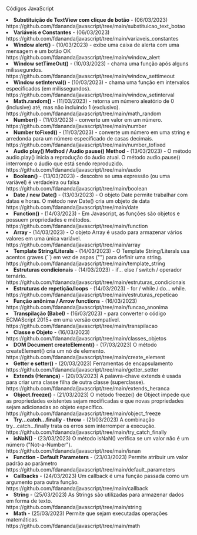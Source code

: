 Códigos JavaScript
<li><b>Substituição de TextView com clique de botão</b> - (06/03/2023)<br>https://github.com/fdananda/javascript/tree/main/substituicao_text_botao</li>
<li><b>Variáveis e Constantes</b> - (06/03/2023)<br>https://github.com/fdananda/javascript/tree/main/variaveis_constantes</li>
<li><b>Window alert()</b> - (10/03/2023) -  exibe uma caixa de alerta com uma mensagem e um botão OK<br>https://github.com/fdananda/javascript/tree/main/window_alert</li>
<li><b>Window setTimeOut()</b> - (10/03/2023) - chama uma função após alguns milissegundos.<br>https://github.com/fdananda/javascript/tree/main/window_settimeout</li>
<li><b>Window setInterval()</b> - (10/03/2023) - chama uma função em intervalos especificados (em milissegundos).<br>https://github.com/fdananda/javascript/tree/main/window_setinterval</li>
<li><b>Math.random()</b> - (11/03/2023) - retorna um número aleatório de 0 (inclusive) até, mas não incluindo 1 (exclusivo).<br>https://github.com/fdananda/javascript/tree/main/math_random</li>
<li><b>Number()</b> - (11/03/2023) - converte um valor em um número.<br>https://github.com/fdananda/javascript/tree/main/number</li>
<li><b>Number toFixed()</b> - (11/03/2023) -  converte um número em uma string e arredonda para um número especificado de casas decimais.<br>https://github.com/fdananda/javascript/tree/main/number_tofixed</li>
<li><b>Audio play() Method / Audio pause() Method</b> - (13/03/2023) -  O método audio.play() inicia a reprodução do áudio atual. O método audio.pause() interrompe o áudio que está sendo reproduzido.<br>https://github.com/fdananda/javascript/tree/main/audio</li>
<li><b>Boolean()</b> - (13/03/2023) - descobre se uma expressão (ou uma variável) é verdadeira ou falsa<br>https://github.com/fdananda/javascript/tree/main/boolean</li>
<li><b>Date / new Date()</b> - (13/03/2023) - O objeto Date permite trabalhar com datas e horas. O método new Date() cria um objeto de data <br>https://github.com/fdananda/javascript/tree/main/date</li>
<li><b>Function()</b> - (14/03/2023) - Em Javascript, as funções são objetos e possuem propriedades e métodos.<br>https://github.com/fdananda/javascript/tree/main/function</li>
<li><b>Array</b> - (14/03/2023) - O objeto Array é usado para armazenar vários valores em uma única variável.<br>https://github.com/fdananda/javascript/tree/main/array</li>
<li><b>Template String/Literals</b> - (14/03/2023) - O Template String/Literals usa acentos graves (``) em vez de aspas ("") para definir uma string.<br>https://github.com/fdananda/javascript/tree/main/template_string</li>
<li><b>Estruturas condicionais</b> - (14/03/2023) - if... else / switch / operador ternário.<br>https://github.com/fdananda/javascript/tree/main/estruturas_condicionais</li>
<li><b>Estruturas de repetição/loops</b> - (14/03/2023) - for / while / do... while.<br>https://github.com/fdananda/javascript/tree/main/estruturas_repeticao</li>
<li><b>Função anônima / Arrow functions</b> - (16/03/2023)<br>https://github.com/fdananda/javascript/tree/main/funcao_anonima</li>
<li><b>Transpilação (Babel)</b> - (16/03/2023) - para converter o código ECMAScript 2015+ em uma versão compatível. <br>https://github.com/fdananda/javascript/tree/main/transpilacao</li>
<li><b>Classe e Objeto</b> - (16/03/2023) <br>https://github.com/fdananda/javascript/tree/main/classes_objetos</li>
<li><b>DOM Document createElement()</b> - (17/03/2023) O método createElement() cria um nó de elemento. <br>https://github.com/fdananda/javascript/tree/main/create_element</li>
<li><b>Getter e setter()</b> - (20/03/2023) Ferramentas de encapsulamento <br>https://github.com/fdananda/javascript/tree/main/getter_setter</li>
<li><b>Extends (Herança)</b> - (20/03/2023) A palavra-chave extends é usada para criar uma classe filha de outra classe (superclasse).  <br>https://github.com/fdananda/javascript/tree/main/extends_heranca</li>
<li><b>Object.freeze()</b> - (21/03/2023) O método freeze() de Object impede que as propriedades existentes sejam modificadas e que novas propriedades sejam adicionadas ao objeto específico.<br>https://github.com/fdananda/javascript/tree/main/object_freeze</li>
<li><b>Try...catch...finally - throw</b> - (21/03/2023) A combinação try...catch...finally trata os erros sem interromper a execução. <br>https://github.com/fdananda/javascript/tree/main/try_catch_finally</li>
<li><b>isNaN()</b> - (23/03/2023) O método isNaN() verifica se um valor não é um número ("Not-a-Number"). <br>https://github.com/fdananda/javascript/tree/main/isnan</li>
<li><b>Function - Default Parameters</b> - (23/03/2023) Permite atribuir um valor padrão ao parâmetro <br>https://github.com/fdananda/javascript/tree/main/default_parameters</li>
<li><b>Callbacks</b> - (24/03/2023) Um callback é uma função passada como um argumento para outra função.<br>https://github.com/fdananda/javascript/tree/main/callback</li>
<li><b>String</b> - (25/03/2023) As Strings são utilizadas para armazenar dados em forma de texto.<br>https://github.com/fdananda/javascript/tree/main/string</li>
<li><b>Math</b> - (25/03/2023) Permite que sejam executadas operações matemáticas.<br>https://github.com/fdananda/javascript/tree/main/math</li>

